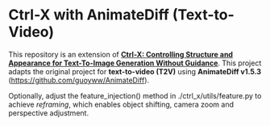 # Ctrl-X with AnimateDiff (Text-to-Video)  

This repository is an extension of **[Ctrl-X: Controlling Structure and Appearance for Text-To-Image Generation Without Guidance](https://github.com/genforce/ctrl-x)**. This project adapts the original project for **text-to-video (T2V)** using **AnimateDiff v1.5.3** (https://github.com/guoyww/AnimateDiff).  

Optionally, adjust the feature_injection() method in ./ctrl_x/utils/feature.py to achieve *reframing*, which enables object shifting, camera zoom and perspective adjustment.